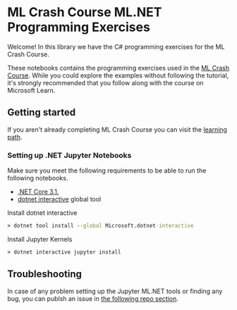 # ML Crash Course ML.NET Programming Exercises

Welcome! In this library we have the C# programming exercises for the ML Crash Course.

These notebooks contains the programming exercises used in the [ML Crash Course](https://docs.microsoft.com/learn/paths/ml-crash-course). While you could explore the examples without following the tutorial, it's strongly recommended that you follow along with the course on Microsoft Learn.

## Getting started

If you aren't already completing ML Crash Course you can visit the [learning path](https://docs.microsoft.com/learn/paths/ml-crash-course).

### Setting up .NET Jupyter Notebooks

Make sure you meet the following requirements to be able to run the following notebooks.

- [.NET Core 3.1.](https://dotnet.microsoft.com/)
- [dotnet interactive](https://github.com/dotnet/interactive)  global tool

Install dotnet interactive

````cmd
> dotnet tool install --global Microsoft.dotnet-interactive
````

Install Jupyter Kernels

````cmd
> dotnet interactive jupyter install
````

## Troubleshooting

In case of any problem setting up the Jupyter ML.NET tools or finding any bug, you can publsh an issue in [the following repo section](https://github.com/dotnet/interactive/issues).